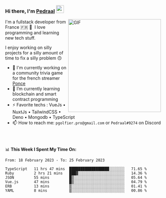 ### Hi there, I'm <a href="https://pedraal.dev" target="_blank">Pedraal</a> <img src="https://media.giphy.com/media/hvRJCLFzcasrR4ia7z/giphy.gif" width="25px">
<img align="right" alt="GIF" src="https://pedraal.dev/avatar.png" width="300" height="300" />

I'm a fullstack developer from France 🇫🇷 🥖 &nbsp;I love programming and learning new
tech stuff.

I enjoy working on silly projects for a silly amount of time to fix a silly problem 🙃

- 🔭  I'm currently working on a community trivia game for the french streamer <a href="https://twitch.tv/ponce" target="_blank">Ponce</a>
- 🌱 I’m currently learning blockchain and smart contract programming
- ⚡ Favorite techs : VueJs &bull; NuxtJs &bull; TailwindCSS &bull; Deno &bull; Mongodb &bull; TypeScript
- 📫 How to reach me: `pgolfier.pro@gmail.com` or `Pedraal#9274` on Discord

<br>
<br>

📊 **This Week I Spent My Time On:**
<!--START_SECTION:waka-->

```text
From: 18 February 2023 - To: 25 February 2023

TypeScript   11 hrs 47 mins  ██████████████████░░░░░░░   71.65 %
Ruby         2 hrs 21 mins   ███▓░░░░░░░░░░░░░░░░░░░░░   14.36 %
JSON         55 mins         █▒░░░░░░░░░░░░░░░░░░░░░░░   05.64 %
Vue.js       47 mins         █▒░░░░░░░░░░░░░░░░░░░░░░░   04.79 %
ERB          13 mins         ▒░░░░░░░░░░░░░░░░░░░░░░░░   01.41 %
YAML         8 mins          ▒░░░░░░░░░░░░░░░░░░░░░░░░   00.86 %
```

<!--END_SECTION:waka-->
